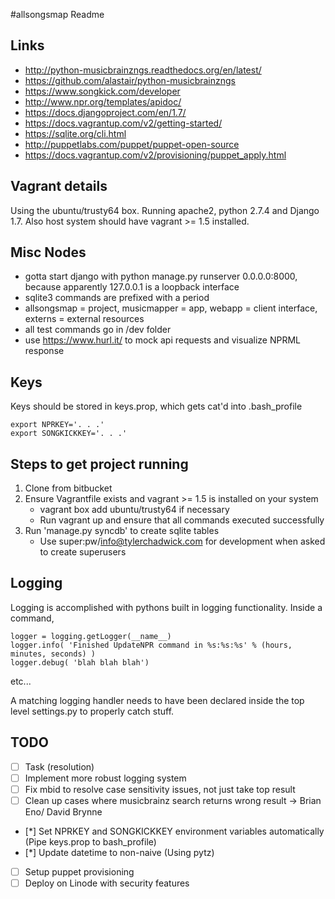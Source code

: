 #allsongsmap Readme

## Links

* http://python-musicbrainzngs.readthedocs.org/en/latest/
* https://github.com/alastair/python-musicbrainzngs
* https://www.songkick.com/developer
* http://www.npr.org/templates/apidoc/
* https://docs.djangoproject.com/en/1.7/
* https://docs.vagrantup.com/v2/getting-started/
* https://sqlite.org/cli.html
* http://puppetlabs.com/puppet/puppet-open-source
* https://docs.vagrantup.com/v2/provisioning/puppet_apply.html

## Vagrant details

Using the ubuntu/trusty64 box. Running apache2, python 2.7.4 and Django 1.7. Also host system should have vagrant >= 1.5 installed.

## Misc Nodes

* gotta start django with python manage.py runserver 0.0.0.0:8000, because apparently 127.0.0.1 is a loopback interface
* sqlite3 commands are prefixed with a period
* allsongsmap = project, musicmapper = app, webapp = client interface, externs = external resources
* all test commands go in /dev folder
* use https://www.hurl.it/ to mock api requests and visualize NPRML response

## Keys

Keys should be stored in keys.prop, which gets cat'd into .bash_profile
```
export NPRKEY='. . .'
export SONGKICKKEY='. . .'
```

## Steps to get project running

1. Clone from bitbucket
2. Ensure Vagrantfile exists and vagrant >= 1.5 is installed on your system
	* vagrant box add ubuntu/trusty64 if necessary
	* Run vagrant up and ensure that all commands executed successfully
3. Run 'manage.py syncdb' to create sqlite tables
	* Use super:pw/info@tylerchadwick.com for development when asked to create superusers

## Logging

Logging is accomplished with pythons built in logging functionality. Inside a command,

```
logger = logging.getLogger(__name__)
logger.info( 'Finished UpdateNPR command in %s:%s:%s' % (hours, minutes, seconds) )
logger.debug( 'blah blah blah')
```
etc...

A matching logging handler needs to have been declared inside the top level settings.py to properly catch stuff.

## TODO

- [ ] Task (resolution)
- [ ] Implement more robust logging system
- [ ] Fix mbid to resolve case sensitivity issues, not just take top result
- [ ] Clean up cases where musicbrainz search returns wrong result -> Brian Eno/ David Brynne
- [*] Set NPRKEY and SONGKICKKEY environment variables automatically (Pipe keys.prop to bash_profile)
- [*] Update datetime to non-naive (Using pytz)
- [ ] Setup puppet provisioning
- [ ] Deploy on Linode with security features